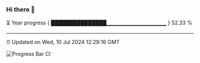 ### Hi there 👋

⏳ Year progress { ███████████████▁▁▁▁▁▁▁▁▁▁▁▁▁▁▁ } 52.33 %

---

⏰ Updated on Wed, 10 Jul 2024 12:29:16 GMT

![Progress Bar CI](https://github.com/liununu/liununu/workflows/Progress%20Bar%20CI/badge.svg)
